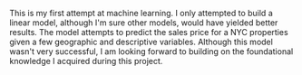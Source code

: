 This is my first attempt at machine learning. I only attempted to build a linear model, although I'm sure other models, would have yielded better results. The model attempts to predict the sales price for a NYC properties given a few geographic and descriptive variables. Although this model wasn't very successful, I am looking forward to building on the foundational knowledge I acquired during this project.
